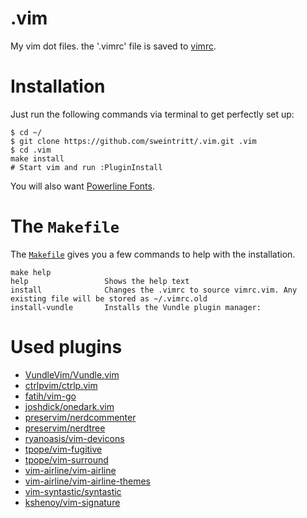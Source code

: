 .vim
=====

My vim dot files. the '.vimrc' file is saved to [vimrc](https://github.com/sweintritt/.vim/blob/master/vimrc).

# Installation

Just run the following commands via terminal to get perfectly set up:

```console
$ cd ~/
$ git clone https://github.com/sweintritt/.vim.git .vim
$ cd .vim
make install
# Start vim and run :PluginInstall
```

You will also want [Powerline Fonts](https://github.com/powerline/fonts).

# The `Makefile`

The [`Makefile`](Makefile) gives you a few commands to help with the installation.

```console
make help
help                 Shows the help text
install              Changes the .vimrc to source vimrc.vim. Any existing file will be stored as ~/.vimrc.old
install-vundle       Installs the Vundle plugin manager:
```

# Used plugins

* [VundleVim/Vundle.vim](https://github.com/VundleVim/Vundle.vim)
* [ctrlpvim/ctrlp.vim](https://github.com/ctrlpvim/ctrlp.vim)
* [fatih/vim-go](https://github.com/fatih/vim-go)
* [joshdick/onedark.vim](https://github.com/joshdick/onedark.vim)
* [preservim/nerdcommenter](https://github.com/preservim/nerdcommenter)
* [preservim/nerdtree](https://github.com/preservim/nerdtree)
* [ryanoasis/vim-devicons](https://github.com/ryanoasis/vim-devicons)
* [tpope/vim-fugitive](https://github.com/tpope/vim-fugitive)
* [tpope/vim-surround](https://github.com/tpope/vim-surround)
* [vim-airline/vim-airline](https://github.com/vim-airline/vim-airline)
* [vim-airline/vim-airline-themes](https://github.com/vim-airline/vim-airline-themes)
* [vim-syntastic/syntastic](https://github.com/vim-syntastic/syntastic)
* [kshenoy/vim-signature](https://github.com/kshenoy/vim-signature)

